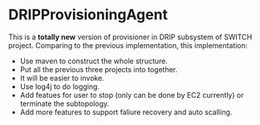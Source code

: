 # DRIPProvisioningAgent
This is a **totally new** version of provisioner in DRIP subsystem of SWITCH project.
Comparing to the previous implementation, this implementation: 
- Use maven to construct the whole structure.
- Put all the previous three projects into together. 
- It will be easier to invoke. 
- Use log4j to do logging. 
- Add featues for user to stop (only can be done by EC2 currently) or terminate the subtopology.
- Add more features to support faliure recovery and auto scalling.  